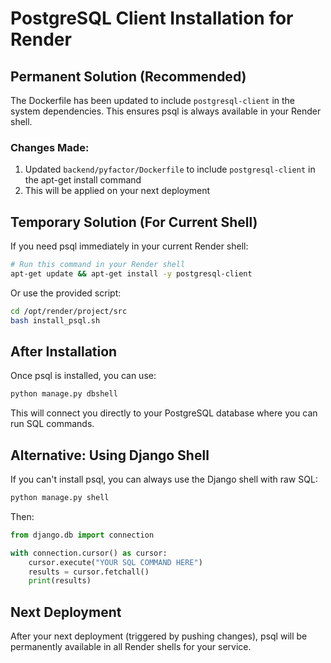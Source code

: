 # PostgreSQL Client Installation for Render

## Permanent Solution (Recommended)

The Dockerfile has been updated to include `postgresql-client` in the system dependencies. This ensures psql is always available in your Render shell.

### Changes Made:
1. Updated `backend/pyfactor/Dockerfile` to include `postgresql-client` in the apt-get install command
2. This will be applied on your next deployment

## Temporary Solution (For Current Shell)

If you need psql immediately in your current Render shell:

```bash
# Run this command in your Render shell
apt-get update && apt-get install -y postgresql-client
```

Or use the provided script:
```bash
cd /opt/render/project/src
bash install_psql.sh
```

## After Installation

Once psql is installed, you can use:

```bash
python manage.py dbshell
```

This will connect you directly to your PostgreSQL database where you can run SQL commands.

## Alternative: Using Django Shell

If you can't install psql, you can always use the Django shell with raw SQL:

```bash
python manage.py shell
```

Then:
```python
from django.db import connection

with connection.cursor() as cursor:
    cursor.execute("YOUR SQL COMMAND HERE")
    results = cursor.fetchall()
    print(results)
```

## Next Deployment

After your next deployment (triggered by pushing changes), psql will be permanently available in all Render shells for your service.